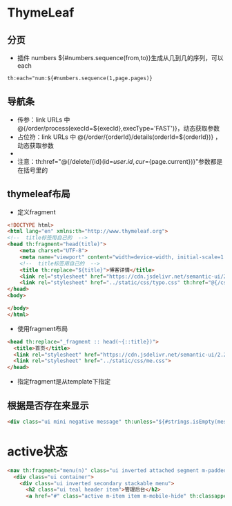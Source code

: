 # ThymeLeaf

## 分页

- 插件 numbers ${#numbers.sequence(from,to)}生成从几到几的序列，可以each

```html
th:each="num:${#numbers.sequence(1,page.pages)}
```

## 导航条

- 传参：link URLs 中 @{/order/process(execId=${execId},execType='FAST')}，动态获取参数
- 占位符：link URLs 中 @{/order/{orderId}/details(orderId=${orderId})} ，动态获取参数
- 
- 注意：th:href="@{/delete/{id}(id=${user.id},cur=${page.current})}"参数都是在括号里的

## thymeleaf布局

*  定义fragment

```html
<!DOCTYPE html>
<html lang="en" xmlns:th="http://www.thymeleaf.org">
<!--  title标签用自己的  -->
<head th:fragment="head(title)">
    <meta charset="UTF-8">
    <meta name="viewport" content="width=device-width, initial-scale=1.0">
    <!--  title标签用自己的  -->
    <title th:replace="${title}">博客详情</title>
    <link rel="stylesheet" href="https://cdn.jsdelivr.net/semantic-ui/2.2.4/semantic.min.css">
    <link rel="stylesheet" href="../static/css/typo.css" th:href="@{/css/typo.css}">
</head>
<body>

</body>
</html>
```



*  使用fragment布局

```html
<head th:replace="_fragment :: head(~{::title})">
  <title>首页</title>
  <link rel="stylesheet" href="https://cdn.jsdelivr.net/semantic-ui/2.2.4/semantic.min.css">
  <link rel="stylesheet" href="../static/css/me.css">
</head>
```

- 指定fragment是从template下指定

## 根据是否存在来显示

```html
<div class="ui mini negative message" th:unless="${#strings.isEmpty(message)}" th:text="${message}">用户名和密码错误</div>
```

# active状态

```html
<nav th:fragment="menu(n)" class="ui inverted attached segment m-padded-tb-mini m-shadow-small" >
  <div class="ui container">
    <div class="ui inverted secondary stackable menu">
      <h2 class="ui teal header item">管理后台</h2>
      <a href="#" class="active m-item item m-mobile-hide" th:classappend="${n==1} ? 'active'"><i class="mini home icon"></i>博客</a>
```
